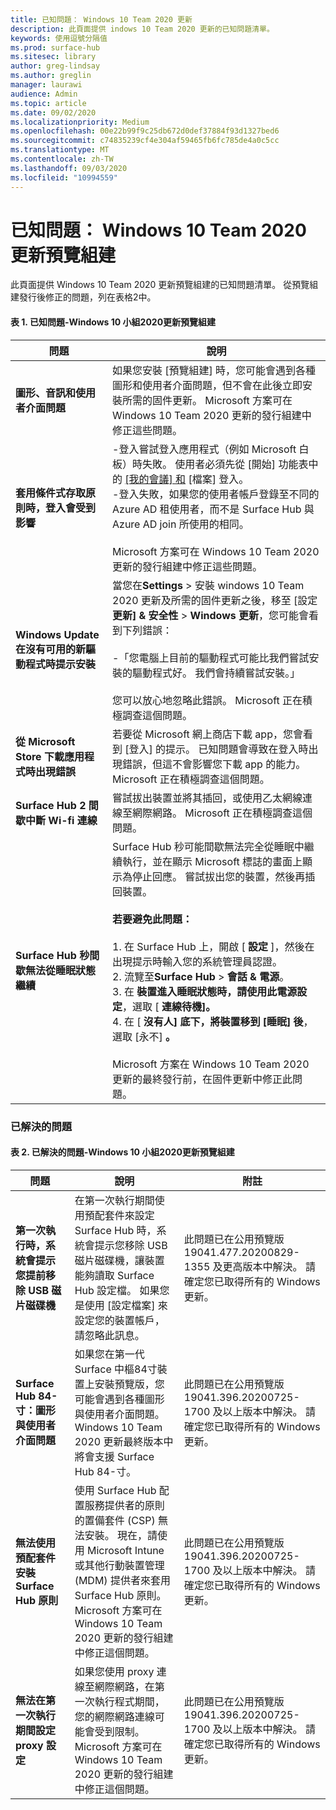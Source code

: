 ```yaml
---
title: 已知問題： Windows 10 Team 2020 更新
description: 此頁面提供 indows 10 Team 2020 更新的已知問題清單。
keywords: 使用逗號分隔值
ms.prod: surface-hub
ms.sitesec: library
author: greg-lindsay
ms.author: greglin
manager: laurawi
audience: Admin
ms.topic: article
ms.date: 09/02/2020
ms.localizationpriority: Medium
ms.openlocfilehash: 00e22b99f9c25db672d0def37884f93d1327bed6
ms.sourcegitcommit: c74835239cf4e304af59465fb6fc785de4a0c5cc
ms.translationtype: MT
ms.contentlocale: zh-TW
ms.lasthandoff: 09/03/2020
ms.locfileid: "10994559"
---
```

# 已知問題： Windows 10 Team 2020 更新預覽組建 

此頁面提供 Windows 10 Team 2020 更新預覽組建的已知問題清單。 從預覽組建發行後修正的問題，列在表格2中。 

#### 表 1. 已知問題-Windows 10 小組2020更新預覽組建 

| 問題                                                                     | 說明                                                                                                                                                                                                                                                                                                                                                                                                                                                                                                                                                                                                                                                                                       |
| ------------------------------------------------------------------------- | ------------------------------------------------------------------------------------------------------------------------------------------------------------------------------------------------------------------------------------------------------------------------------------------------------------------------------------------------------------------------------------------------------------------------------------------------------------------------------------------------------------------------------------------------------------------------------------------------------------------------------------------------------------------------------------------------- |
| **圖形、音訊和使用者介面問題**                            | 如果您安裝 [預覽組建] 時，您可能會遇到各種圖形和使用者介面問題，但不會在此後立即安裝所需的固件更新。 Microsoft 方案可在 Windows 10 Team 2020 更新的發行組建中修正這些問題。                                                                                                                                                                                                                                                                                                                                                                                                                                  |
| **套用條件式存取原則時，登入會受到影響**      | -登入嘗試登入應用程式（例如 Microsoft 白板）時失敗。 使用者必須先從 [開始] 功能表中的 [ [我的會議] 和](https://support.microsoft.com/help/4506480/sign-in-to-see-your-meetings-and-files-on-surface-hub) [檔案] 登入。<br>-登入失敗，如果您的使用者帳戶登錄至不同的 Azure AD 租使用者，而不是 Surface Hub 與 Azure AD join 所使用的相同。<br><br>Microsoft 方案可在 Windows 10 Team 2020 更新的發行組建中修正這些問題。                                                                                                                                                                                              |
| **Windows Update 在沒有可用的新驅動程式時提示安裝** | 當您在**Settings**  >  安裝 windows 10 Team 2020 更新及所需的固件更新之後，移至 [設定**更新] & 安全性**  >  **Windows 更新**，您可能會看到下列錯誤：<br><br>-「您電腦上目前的驅動程式可能比我們嘗試安裝的驅動程式好。 我們會持續嘗試安裝。」<br><br>您可以放心地忽略此錯誤。 Microsoft 正在積極調查這個問題。                                                                                                                                                                                                                                                                              |
| **從 Microsoft Store 下載應用程式時出現錯誤**          | 若要從 Microsoft 網上商店下載 app，您會看到 [登入] 的提示。 已知問題會導致在登入時出現錯誤，但這不會影響您下載 app 的能力。 Microsoft 正在積極調查這個問題。                                                                                                                                                                                                                                                                                                                                                                                                                                                     |
| **Surface Hub 2 間歇中斷 Wi-fi 連線**                  | 嘗試拔出裝置並將其插回，或使用乙太網線連線至網際網路。 Microsoft 正在積極調查這個問題。                                                                                                                                                                                                                                                                                                                                                                                                                                                                                                                                        |
| **Surface Hub 秒間歇無法從睡眠狀態繼續**              | Surface Hub 秒可能間歇無法完全從睡眠中繼續執行，並在顯示 Microsoft 標誌的畫面上顯示為停止回應。 嘗試拔出您的裝置，然後再插回裝置。<br><br>**若要避免此問題：**<br><br>1. 在 Surface Hub 上，開啟 [ **設定** ]，然後在出現提示時輸入您的系統管理員認證。<br>2. 流覽至**Surface Hub**  >  **會話 & 電源**。<br>3. 在 **裝置進入睡眠狀態時，請使用此電源設定**，選取 [ **連線待機]。**<br>4. 在 [ **沒有人] 底下，將裝置移到 [睡眠] 後**，選取 [永不] **。**<br><br>Microsoft 方案在 Windows 10 Team 2020 更新的最終發行前，在固件更新中修正此問題。 |

 
### 已解決的問題

#### 表 2. 已解決的問題-Windows 10 小組2020更新預覽組建 

 問題                                                                  | 說明                                                                                                                                                                                                                                                                                                               | 附註                                                                                                                                      |
| ---------------------------------------------------------------------- | ------------------------------------------------------------------------------------------------------------------------------------------------------------------------------------------------------------------------------------------------------------------------------------------------------------------------- | ------------------------------------------------------------------------------------------------------------------------------------------ |
| **第一次執行時，系統會提示您提前移除 USB 磁片磁碟機**               | 在第一次執行期間使用預配套件來設定 Surface Hub 時，系統會提示您移除 USB 磁片磁碟機，讓裝置能夠讀取 Surface Hub 設定檔。 如果您是使用 [設定檔案] 來設定您的裝置帳戶，請忽略此訊息。 |  此問題已在公用預覽版 19041.477.20200829-1355 及更高版本中解決。 請確定您已取得所有的 Windows 更新。                                                                                                                                                                                                                                                                                                                                                                      |
| **Surface Hub 84-寸：圖形與使用者介面問題**            | 如果您在第一代 Surface 中樞84寸裝置上安裝預覽版，您可能會遇到各種圖形與使用者介面問題。 Windows 10 Team 2020 更新最終版本中將會支援 Surface Hub 84-寸。                                                                           | 此問題已在公用預覽版 19041.396.20200725-1700 及以上版本中解決。 請確定您已取得所有的 Windows 更新。 |
| **無法使用預配套件安裝 Surface Hub 原則** | 使用 Surface Hub 配置服務提供者的原則的置備套件 (CSP) 無法安裝。 現在，請使用 Microsoft Intune 或其他行動裝置管理 (MDM) 提供者來套用 Surface Hub 原則。 Microsoft 方案可在 Windows 10 Team 2020 更新的發行組建中修正這個問題。 | 此問題已在公用預覽版 19041.396.20200725-1700 及以上版本中解決。 請確定您已取得所有的 Windows 更新。 |
| **無法在第一次執行期間設定 proxy 設定**                   | 如果您使用 proxy 連線至網際網路，在第一次執行程式期間，您的網際網路連線可能會受到限制。 Microsoft 方案可在 Windows 10 Team 2020 更新的發行組建中修正這個問題。                                                                                                            | 此問題已在公用預覽版 19041.396.20200725-1700 及以上版本中解決。 請確定您已取得所有的 Windows 更新。 |

 

